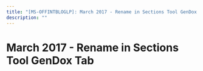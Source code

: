 ```yaml
---
title: "[MS-OFFINTBLOGLP]: March 2017 - Rename in Sections Tool GenDox Tab"
description: ""
---
```


# March 2017 - Rename in Sections Tool GenDox Tab

<p> </p>
